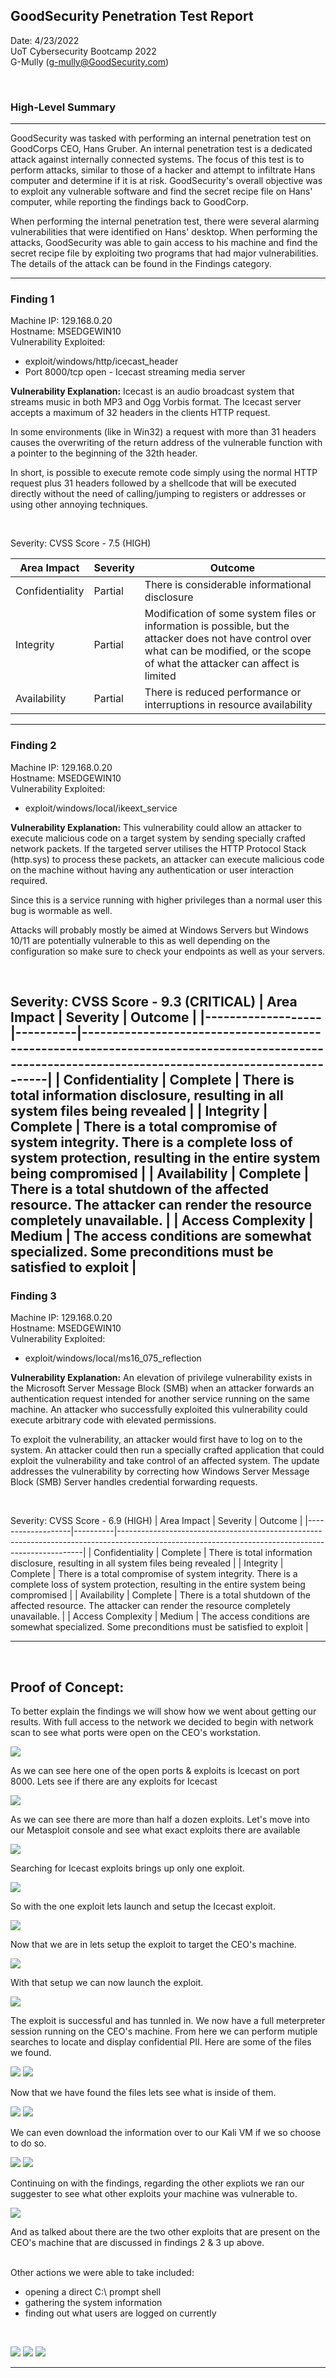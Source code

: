 ## GoodSecurity Penetration Test Report

Date: 4/23/2022  
UoT Cybersecurity Bootcamp 2022<br>
G-Mully
([g-mully@GoodSecurity.com](mailto:g-mully@GoodSecurity.com))


<br>

### High-Level Summary
---
GoodSecurity was tasked with performing an internal penetration test on GoodCorps CEO, Hans Gruber. An internal penetration test is a dedicated attack against internally connected systems. The focus of this test is to perform attacks, similar to those of a hacker and attempt to infiltrate Hans computer and determine if it is at risk. GoodSecurity's overall objective was to exploit any vulnerable software and find the secret recipe file on Hans' computer, while reporting the findings back to GoodCorp.

When performing the internal penetration test, there were several alarming vulnerabilities that were identified on Hans' desktop. When performing the attacks, GoodSecurity was able to gain access to his machine and find the secret recipe file by exploiting two programs that had major vulnerabilities. The details of the attack can be found in the Findings category.

---

### Finding 1
Machine IP: 129.168.0.20<br>
Hostname: MSEDGEWIN10<br>
Vulnerability Exploited:<br>
- exploit/windows/http/icecast_header<br>
- Port 8000/tcp open - Icecast streaming media server

<b>Vulnerability Explanation:</b>
Icecast is an audio broadcast system that streams music in both MP3 and
Ogg Vorbis format. The Icecast server accepts a maximum of 32 headers in the clients HTTP request.

In some environments (like in Win32) a request with more than 31 headers causes the overwriting of the return address of the vulnerable function with a pointer to the beginning of the 32th header.

In short, is possible to execute remote code simply using the normal
HTTP request plus 31 headers followed by a shellcode that will be
executed directly without the need of calling/jumping to registers or
addresses or using other annoying techniques.

<br>

Severity: 
CVSS Score - 7.5 (HIGH)

| Area Impact     | Severity | Outcome                                                                                                                                                                                   |
|-----------------|----------|-------------------------------------------------------------------------------------------------------------------------------------------------------------------------------------------|
| Confidentiality | Partial  | There is considerable informational disclosure                                                                                                                                            |
| Integrity       | Partial  | Modification of some system files or information is possible, but the  attacker does not have control over what can be modified, or the scope  of what the attacker can affect is limited |
| Availability    | Partial  | There is reduced performance or interruptions in resource availability                                                                                                                    |                                        
---
### Finding 2
Machine IP: 129.168.0.20<br>
Hostname: MSEDGEWIN10<br>
Vulnerability Exploited:<br>
- exploit/windows/local/ikeext_service<br>


<b>Vulnerability Explanation:</b>
This vulnerability could allow an attacker to execute malicious code on a target system by sending specially crafted network packets. If the targeted server utilises the HTTP Protocol Stack (http.sys) to process these packets, an attacker can execute malicious code on the machine without having any authentication or user interaction required.

Since this is a service running with higher privileges than a normal user this bug is wormable as well.

Attacks will probably mostly be aimed at Windows Servers but Windows 10/11 are potentially vulnerable to this as well depending on the configuration so make sure to check your endpoints as well as your servers.

<br>

Severity: 
CVSS Score - 9.3 (CRITICAL)
| Area Impact       | Severity | Outcome                                                                                                                                           |
|-------------------|----------|---------------------------------------------------------------------------------------------------------------------------------------------------|
| Confidentiality   | Complete | There is total information disclosure, resulting in all system files being revealed                                                               |
| Integrity         | Complete | There is a total compromise of system integrity. There is a complete loss of system  protection, resulting in the entire system being compromised |
| Availability      | Complete | There is a total shutdown of the affected resource. The attacker can render the  resource completely unavailable.                                 |
| Access Complexity | Medium   | The access conditions are somewhat specialized. Some preconditions must be satisfied  to exploit                                                  |
---

### Finding 3
Machine IP: 129.168.0.20<br>
Hostname: MSEDGEWIN10<br>
Vulnerability Exploited:<br>
- exploit/windows/local/ms16_075_reflection<br>


<b>Vulnerability Explanation:</b>
An elevation of privilege vulnerability exists in the Microsoft Server Message Block (SMB) when an attacker forwards an authentication request intended for another service running on the same machine. An attacker who successfully exploited this vulnerability could execute arbitrary code with elevated permissions.

To exploit the vulnerability, an attacker would first have to log on to the system. An attacker could then run a specially crafted application that could exploit the vulnerability and take control of an affected system. The update addresses the vulnerability by correcting how Windows Server Message Block (SMB) Server handles credential forwarding requests.

<br>

Severity:
CVSS Score - 6.9 (HIGH)
| Area Impact       | Severity | Outcome                                                                                                                                           |
|-------------------|----------|---------------------------------------------------------------------------------------------------------------------------------------------------|
| Confidentiality   | Complete | There is total information disclosure, resulting in all system files being revealed                                                               |
| Integrity         | Complete | There is a total compromise of system integrity. There is a complete loss of system  protection, resulting in the entire system being compromised |
| Availability      | Complete | There is a total shutdown of the affected resource. The attacker can render the  resource completely unavailable.                                 |
| Access Complexity | Medium   | The access conditions are somewhat specialized. Some preconditions must be satisfied  to exploit                                                  |        

---

<br>

## Proof of Concept:

To better explain the findings we will show how we went about getting our results.  With full access to the network we decided to begin with network scan to see what ports were open on the CEO's workstation.

![](Images/nmap_scan.PNG)

As we can see here one of the open ports & exploits is Icecast on port 8000. Lets see if there are any exploits for Icecast

![](Images/searchsploit_icecast.PNG)

As we can see there are more than half a dozen exploits.  Let's move into our Metasploit console and see what exact exploits there are available

![](Images/msfconsole_startup.PNG)

Searching for Icecast exploits brings up only one exploit.

![](Images/search_icecast.PNG)

So with the one exploit lets launch and setup the Icecast exploit.

![](Images/use_icecast_header.PNG)

Now that we are in lets setup the exploit to target the CEO's machine.

![](Images/set_rhosts.PNG)

With that setup we can now launch the exploit.

![](Images/exploit.PNG)

The exploit is successful and has tunnled in.  We now have a full meterpreter session running on the CEO's machine. From here we can perform mutiple searches to locate and display confidential PII.  Here are some of the files we found.

![](Images/search_secretfile.PNG)
![](Images/search_recipe.PNG)

Now that we have found the files lets see what is inside of them.

![](Images/cat_user_secretfile.PNG)
![](Images/cat_recipe.PNG)

We can even download the information over to our Kali VM if we so choose to do so.

![](Images/download_recipe.PNG)
![](Images/download_recipe2.PNG)

Continuing on with the findings, regarding the other expliots we ran our suggester to see what other exploits your machine was vulnerable to.

![](Images/exploit_suggester.PNG)

And as talked about there are the two other exploits that are present on the CEO's machine that are discussed in findings 2 & 3 up above.

<br> 
Other actions we were able to take included: 

- opening a direct C:\ prompt shell
- gathering the system information
- finding out what users are logged on currently

<br>

![](Images/shell.PNG)
![](Images/sysinfo.PNG)
![](Images/logged_on%20_users.PNG)

---
